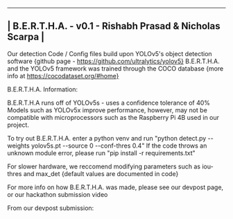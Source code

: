 ----------------------------------------------------------
| B.E.R.T.H.A. - v0.1 - Rishabh Prasad & Nicholas Scarpa |
----------------------------------------------------------

Our detection Code / Config files build upon YOLOv5's object detection software {github page - https://github.com/ultralytics/yolov5}
B.E.R.T.H.A. and the YOLOv5 framework was trained through the COCO database {more info at https://cocodataset.org/#home}

B.E.R.T.H.A. Information:

B.E.R.T.H.A runs off of YOLOv5s - uses a confidence tolerance of 40%
Models such as YOLOv5x improve performance, however, may not be compatible with microprocessors such as the Raspberry Pi 4B used in our project.

To try out B.E.R.T.H.A. enter a python venv and run "python detect.py --weights yolov5s.pt --source 0 --conf-thres 0.4"
If the code throws an unknown module error, please run "pip install -r requirements.txt"

For slower hardware, we reccomend modifying parameters such as iou-thres and max_det {default values are documented in code}

For more info on how B.E.R.T.H.A. was made, please see our devpost page, or our hackathon submission video

From our devpost submission:
